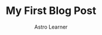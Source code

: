 ---
layout: ../../../layouts/ProductLayout.astro
title: 'My First Blog Post'
pubDate: 2022-07-01
description: 'This is the first post of my new Astro blog.'
author: 'Astro Learner'
image:
    url: '/images/webp/camas/matrimonial-2.webp'
    alt: 'The Astro logo on a dark background with a pink glow.'
    metaurl: '/images/jpeg/camas/matrimonial-2.jpeg'

tags: ["astro", "blogging", "learning in public"]
---